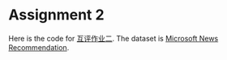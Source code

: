 # Assignment 2
Here is the code for [互评作业二](https://lexue.bit.edu.cn/mod/workshop/view.php?id=445426). The dataset is [Microsoft News Recommendation](https://learn.microsoft.com/azure/open-datasets/dataset-microsoft-news?tabs=azureml-opendatasets). 
